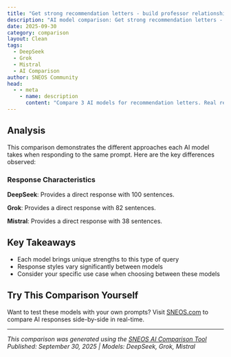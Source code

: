 ```yaml
---
title: "Get strong recommendation letters - build professor relationships strategically"
description: "AI model comparison: Get strong recommendation letters - build professor relationships strategically..."
date: 2025-09-30
category: comparison
layout: Clean
tags:
  - DeepSeek
  - Grok
  - Mistral
  - AI Comparison
author: SNEOS Community
head:
  - - meta
    - name: description
      content: "Compare 3 AI models for recommendation letters. Real responses from DeepSeek, Grok, Mistral with detailed analysis."
---
```


<ChatComparison
  title="Get strong recommendation letters - build professor relationships strategically"
  prompt="Get strong recommendation letters - build professor relationships strategically"
  :responses='{
    "DeepSeek": "Of course. This is one of the most critical, yet often misunderstood, aspects of a successful academic or early-career journey. A strong letter isn\u0027t just a formality; it\u0027s a powerful endorsement that tells a story about your abilities, character, and potential.\n\nHere is a strategic guide to building professor relationships and securing outstanding letters of recommendation.\n\n### The Golden Rule: You Cannot Ask for a Strong Letter. You Can Only **Earn** It.\n\nThe process begins on the first day of class, not the week before applications are due. Your goal is to make it *easy* for a professor to write you a glowing, detailed, and persuasive letter.\n\n---\n\n### Phase 1: Laying the Foundation (During the Semester)\n\nThis is where you build the raw material for the relationship.\n\n**1. Be a Present and Prepared Student:**\n*   **Go to Class \u0026 Sit Front/Center:** This seems simple, but it\u0027s crucial. Make eye contact, nod, show you\u0027re engaged.\n*   **Be Prepared:** Do the readings. Be ready to answer questions and contribute meaningfully to discussions.\n*   **Ask Insightful Questions:** Don\u0027t ask questions just to be heard. Ask questions that show you\u0027ve synthesized the material. \u0022I was thinking about how [Theory A] from last week contrasts with [Today\u0027s Concept]\u2014could you elaborate on that connection?\u0022\n\n**2. Make Strategic Use of Office Hours (The #1 Most Important Tool):**\n*   **Go Early and with a Purpose:** Don\u0027t wait until you\u0027re struggling. Go in the first few weeks with a question about a reading, a concept from lecture, or to ask about their research.\n*   **The Research Hook:** Look up the professor\u0027s research, publications, or bio beforehand. Say something like, \u0022I saw your paper on [Topic], and I\u0027m really interested in that area. Could you recommend any other readings to learn more?\u0022 This shows genuine intellectual curiosity.\n*   **Make it a Pattern:** Visit 2-3 times during the semester. This transforms you from a name on a roster to a person with a face, a story, and a mind.\n\n**3. Excel in the Work:**\n*   **Go Above and Beyond:** On assignments, especially papers or projects, put in the extra effort. A professor remembers a truly exceptional piece of work.\n*   **Show Growth:** If you struggle on an early assignment, go to office hours for help, and then demonstrate significant improvement on the next one. This shows coachability and resilience.\n\n---\n\n### Phase 2: Solidifying the Relationship (After the Course)\n\nThe relationship shouldn\u0027t end when you get your final grade.\n\n**1. The \u0022Post-Grade\u0022 Check-in:**\n*   After finals, send a brief, polite email thanking them for the course and mentioning something specific you learned or enjoyed. This is a classy move that leaves a lasting positive impression.\n\n**2. Find Deeper Engagement:**\n*   **Take Another Class:** This is the best signal of genuine interest.\n*   **Ask to be a Research Assistant (RA):** This is the gold standard. Even a few hours a week allows a professor to mentor you closely and observe your skills, work ethic, and intellectual character firsthand.\n*   **Ask for Independent Study/Directed Reading:** Propose a project that builds on their expertise and your interests. This demonstrates initiative and deep engagement.\n\n---\n\n### Phase 3: The \u0022Ask\u0022 \u0026 Providing the \u0022Packet\u0022\n\nWhen it\u0027s time to request the letter, be professional, polite, and make it as effortless as possible for them.\n\n**1. Choose Your Recommenders Wisely:**\n*   **Rule of Thumb:** A letter from a professor who knows you well in a B\u002B class is far better than a generic letter from a professor in an A\u002B class where you were anonymous.\n*   **Look for:** Tenured/Tenure-track professors are often preferred, but an incredibly strong letter from a well-respected adjunct or lecturer is better than a weak one from a full professor.\n*   **Diversity:** Aim for a mix (e.g., one from your major, one from a related field, one from a research supervisor).\n\n**2. Ask Early and Gracefully:**\n*   **Timeline:** Ask **at least one month** before the deadline. Professors are incredibly busy.\n*   **The Ask (In-Person is Best, Email is Fine):**\n    \u003E \u0022Hello Professor [Name], I really enjoyed your [Course Name] and learned a great deal. I\u0027m applying to [Type of Program] and was wondering if you would be willing and able to write me a *strong* letter of recommendation?\u0022\n\n    **Key Phrase:** \u0022Willing and able to write a *strong* letter.\u0022 This gives them a polite \u0022out.\u0022 If they hesitate or say no, thank them for their honesty\u2014it\u0027s better than a weak or late letter.\n\n**3. Provide a \u0022Recommendation Packet\u0022 (The Game-Changer)**\n\nOnce they agree, send a single, well-organized email with all the following attachments:\n\n*   **Your CV/Resume:** Up-to-date and polished.\n*   **Unofficial Transcript:** So they can see your overall academic record.\n*   **Personal Statement/Draft:** This is critical. It allows them to tailor their letter to your narrative and goals.\n*   **Specific List of Programs/Deadlines:** Create a clear table with the program name, deadline, and how to submit (email, link, etc.).\n*   **\u0022Brag Sheet\u0022 / Talking Points:** This is the most important document. Remind them of:\n    *   The specific class(es) you took with them and the grade you received.\n    *   A key insight you had or a project you did well on. *\u0022You might remember my final paper on [Topic], which you said had a strong analytical framework...\u0022*\n    *   2-3 key anecdotes or qualities you hope they\u0027ll highlight (e.g., \u0022my problem-solving skills on the midterm project,\u0022 \u0022my curiosity in office hours about your research,\u0022 \u0022my collaborative work in the group presentation\u0022).\n    *   Your key strengths and how they connect to the program/job you\u0027re applying for.\n\n---\n\n### Phase 4: The Follow-Through\n\n*   **Send a Reminder:** A polite email reminder one week before the first deadline is appreciated.\n*   **Say Thank You:** Send a heartfelt thank-you email once all letters are submitted.\n*   **Update Them:** If you get in, **tell them!** This is rewarding for them and strengthens the relationship for the future. A final update with your decision is a perfect closing loop.\n\n### Template: The \u0022Ask\u0022 \u0026 Packet Email\n\n**Subject:** Letter of Recommendation Request - [Your Name]\n\n**Body:**\n\nDear Professor [Last Name],\n\nI hope this email finds you well.\n\nI am writing to formally request a letter of recommendation for my applications to [e.g., master\u0027s programs in Public Policy]. I thoroughly enjoyed your [Course Name] class in [Semester, Year], particularly our unit on [Specific Topic], and it was a significant part of my decision to pursue this path.\n\nBased on my performance in your class and our conversations about [e.g., your research on X], I believe you are in a strong position to comment on my [specific skills, e.g., analytical abilities, writing skills, research potential].\n\nI have attached a packet of materials for your convenience, which includes:\n1.  My current CV.\n2.  My draft personal statement.\n3.  A list of programs with their deadlines and submission instructions.\n4.  A brief document with some details to jog your memory.\n\nThe first deadline is [Date]. Please let me know if you would be willing to write a strong letter for me and if you need any additional information.\n\nThank you for your time and consideration.\n\nSincerely,\n\n[Your Full Name]\n[Your Student ID]\n\nBy following this strategic plan, you transform the recommendation letter from a transactional hurdle into the natural outcome of a genuine, professional, and mutually respectful academic relationship.",
    "Grok": "Getting strong recommendation letters for academic or professional opportunities requires building meaningful relationships with professors who can vouch for your skills, character, and potential. Here\u2019s a strategic guide to cultivating those relationships and securing compelling letters of recommendation:\n\n---\n\n### 1. Start Early and Be Intentional\n   - **Timing**: Begin building relationships with professors at least 1\u20132 years before you need a recommendation letter (e.g., during your first or second year of college if applying for grad school or internships).\n   - **Choose Wisely**: Identify professors in your field of interest or those teaching subjects relevant to your future goals (e.g., grad school, job applications). Prioritize professors who can speak to your academic abilities, work ethic, or specific skills.\n   - **Diversify**: Build relationships with multiple professors to have options when the time comes. Aim for at least 2\u20133 potential recommenders.\n\n---\n\n### 2. Stand Out in Class\n   - **Participate Actively**: Engage in class discussions, ask thoughtful questions, and demonstrate genuine curiosity. Professors notice students who show intellectual passion.\n   - **Excel Academically**: Aim to perform well in their courses. Strong grades give professors concrete evidence of your capabilities to include in their letters.\n   - **Visit Office Hours**: Use office hours to ask for clarification on material, discuss career goals, or explore topics beyond the syllabus. This shows initiative and helps the professor get to know you personally.\n   - **Submit Polished Work**: Turn in well-researched, thoughtful assignments. Your work ethic and attention to detail will leave a lasting impression.\n\n---\n\n### 3. Get Involved Beyond the Classroom\n   - **Join Research Projects**: If possible, ask to assist with a professor\u2019s research. Working closely on a project gives them firsthand insight into your skills, dedication, and ability to collaborate.\n   - **Participate in Extracurriculars**: Engage in clubs, events, or initiatives tied to the professor\u2019s department or interests. For example, attend seminars or guest lectures they organize.\n   - **Seek Mentorship**: Ask for advice on academic or career paths. Professors appreciate students who value their guidance and often form stronger bonds through mentorship.\n\n---\n\n### 4. Build a Personal Connection\n   - **Be Genuine**: Show authentic interest in their work or expertise. Read their publications or mention specific lectures that inspired you.\n   - **Share Your Goals**: Discuss your academic or career aspirations with them. This context helps them understand your motivations and write tailored recommendation letters later.\n   - **Be Respectful and Professional**: Always communicate politely, whether in person or via email. Small things like saying \u201Cthank you\u201D after office hours or acknowledging their feedback go a long way.\n\n---\n\n### 5. Maintain the Relationship\n   - **Stay in Touch**: After a course ends, send occasional updates (e.g., an email about a relevant achievement or project). This keeps you on their radar without being overbearing.\n   - **Take Multiple Classes**: If possible, enroll in additional courses or seminars with the same professor to deepen the relationship over time.\n   - **Avoid Cramming**: Don\u2019t wait until the last minute to ask for a letter. Building a relationship takes time, and rushed requests can come across as transactional.\n\n---\n\n### 6. Ask for the Letter Strategically\n   - **Timing of Request**: Ask at least 4\u20136 weeks (or more) before the deadline to give them ample time to write a thoughtful letter.\n   - **Be Polite and Specific**: When asking, explain why you\u2019re reaching out to them specifically (e.g., \u201CI really valued your feedback in [course] and believe you\u2019re familiar with my skills in [area]\u201D). Mention the purpose of the letter (e.g., grad school, internship) and any deadlines.\n   - **Provide Materials**: Make their job easier by supplying a resume, transcript, statement of purpose, or specific points you\u2019d like them to highlight (e.g., a project, leadership role, or character trait). Include application instructions if relevant.\n   - **Ask if They\u2019re Comfortable**: Phrase your request to give them an out (e.g., \u201CWould you feel comfortable writing a strong recommendation for me?\u201D). You want a letter from someone enthusiastic about supporting you.\n\n---\n\n### 7. Follow Up and Express Gratitude\n   - **Send Reminders**: If the deadline is approaching, send a polite reminder 1\u20132 weeks in advance.\n   - **Thank Them**: After they submit the letter (or agree to write it), send a heartfelt thank-you note or email. A small gesture like a handwritten card can leave a positive impression.\n   - **Update Them**: If you get accepted or achieve the goal they supported, let them know. Professors appreciate hearing about your success and it strengthens the relationship for future needs.\n\n---\n\n### Additional Tips\n   - **Target the Right Fit**: Some applications require recommenders to know you in specific contexts (e.g., academic vs. professional). Choose professors who align with those requirements.\n   - **Quality Over Quantity**: A detailed, personal letter from a professor who knows you well is far better than a generic one from a \u201Cbig name\u201D who barely remembers you.\n   - **Waive Your Rights**: If the application allows you to waive your right to see the letter, do so. This signals trust in the recommender and often results in a more candid, credible letter.\n   - **Prepare for Alternatives**: If a professor declines or seems hesitant, thank them and pivot to another potential recommender. Don\u2019t take it personally; they may feel they can\u2019t write a strong enough letter.\n\n---\n\n### Common Mistakes to Avoid\n   - **Being Too Transactional**: Don\u2019t treat professors as mere \u201Cletter machines.\u201D Focus on genuine engagement rather than just the end goal.\n   - **Asking Last-Minute**: Rushed requests can annoy professors or result in weaker letters due to time constraints.\n   - **Not Providing Context**: Failing to share information about the opportunity or your achievements can lead to generic, less impactful letters.\n   - **Ignoring Weak Connections**: Don\u2019t ask a professor who doesn\u2019t know you well or with whom you\u2019ve had minimal interaction\u2014they won\u2019t be able to write a meaningful letter.\n\n---\n\nBy investing time and effort into building authentic relationships with professors, you\u2019ll not only secure strong recommendation letters but also gain valuable mentors who can guide you in your academic and professional journey. Start small, be consistent, and approach every interaction with respect and curiosity.",
    "Mistral": "Building strong relationships with professors can indeed help you secure strong recommendation letters. Here\u0027s a strategic approach to help you achieve this:\n\n1. **Choose the Right Professors:**\n   - Target professors who teach in your major or field of interest.\n   - Consider professors whose research or projects align with your career goals.\n   - Look for professors who have a good reputation in their field and are known for being supportive of students.\n\n2. **Attend Office Hours:**\n   - Regularly attend office hours to discuss course material, ask questions, or seek advice.\n   - This shows your interest in the subject and gives the professor a chance to know you better.\n\n3. **Participate Actively in Class:**\n   - Actively participate in class discussions and activities.\n   - Professors notice students who show enthusiasm and engagement.\n\n4. **Excel in Their Course:**\n   - Aim to do well in their course. Professors are more likely to write strong letters for students who demonstrate a good understanding of the material.\n\n5. **Get Involved in Research or Projects:**\n   - If the professor is involved in research, express your interest in assisting. This can provide valuable experience and strengthen your relationship.\n   - Participate in any projects or extracurricular activities they oversee.\n\n6. **Seek Their Advice:**\n   - Ask for their advice on your academic or career plans. This shows that you value their expertise and gives them a chance to guide you.\n\n7. **Keep Them Updated:**\n   - Keep them updated on your academic progress, internships, or jobs. This helps them see your growth and development over time.\n\n8. **Be Professional and Respectful:**\n   - Always interact with professors in a professional and respectful manner. This includes being on time, being prepared, and showing appreciation for their help.\n\n9. **Ask for a Letter of Recommendation in Person:**\n   - When it\u0027s time to ask for a letter, do so politely and in person if possible. Explain what the letter is for and provide them with all the necessary information.\n\n10. **Give Plenty of Notice:**\n    - Professors are busy, so give them plenty of notice when asking for a letter. Two to three months is ideal.\n\n11. **Provide Materials:**\n    - Provide them with your resume, a draft of your personal statement or application, and any forms they need to fill out. Make the process as easy as possible for them.\n\n12. **Follow Up:**\n    - After they\u0027ve written the letter, follow up with a thank-you note to express your appreciation."
  }'
  published-date="12:21"
/>

## Analysis

This comparison demonstrates the different approaches each AI model takes when responding to the same prompt. Here are the key differences observed:

### Response Characteristics

**DeepSeek**: Provides a direct response with 100 sentences. 

**Grok**: Provides a direct response with 82 sentences. 

**Mistral**: Provides a direct response with 38 sentences. 

## Key Takeaways

- Each model brings unique strengths to this type of query
- Response styles vary significantly between models
- Consider your specific use case when choosing between these models

## Try This Comparison Yourself

Want to test these models with your own prompts? Visit [SNEOS.com](https://sneos.com) to compare AI responses side-by-side in real-time.

---

*This comparison was generated using the [SNEOS AI Comparison Tool](https://sneos.com)*
*Published: September 30, 2025 | Models: DeepSeek, Grok, Mistral*
